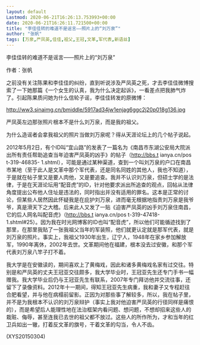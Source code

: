 ```yaml
---
layout: default
Lastmod: 2020-06-21T16:26:13.753993+00:00
date: 2020-06-21T16:26:11.721500+00:00
title: "李佳佳转的难道不是谣言——照片上的“刘万泉”"
author: "张帆"
tags: [万泉,严凤英,佳佳,祖父,王冠,文革,军代表,新语丝]
---
```


李佳佳转的难道不是谣言——照片上的“刘万泉”

作者：张帆

之前没有关注陈果和李佳佳的纠纷，直到听说涉及严凤英之死，才去李佳佳微博搜索了一下她那篇《一个女生的认真，我为什么决定起诉》，一看差点把我肺气炸了。引起陈果质问她为什么信轮子谣，李佳佳转发的原微博：

http://ww3.sinaimg.cn/bmiddle/5917ad34jw1enjag6ggc2j20p018g136.jpg

严凤英左边那张照片根本不是什么刘万泉，而是我的祖父。

为什么造谣者会拿我祖父的照片当做刘万泉呢？得从天涯论坛上的几个帖子说起。

2012年5月2日，有个ID叫“宜山路”的发表了一篇名为《南昌市东湖公安局大院派出所有责任帮助追查当年迫害严凤英的凶手》的帖子（http://bbs.t ianya.cn/pos t-319-46835- 1.shtml），可能是通过某种渠道，查到一个叫刘万泉的户口在南昌市某地（至于此人是文革中那个军代表，还是同名同姓的其他人，我也不知道），于是就在帖子里又是要人肉他，又是要追查。我并不认识刘万泉，但硕士学的是法律，于是在天涯论坛用“配音虎”的ID，针对他要求派出所追查的观点，回帖从法律角度提出公布他人住址是违法的，同时指出并没有适用的罪名。这本是正常的讨论，但某些人居然因此怀疑我是在庇护刘万泉，进而毫无根据地指责刘万泉是我爷爷，真是滑天下之大稽。后来此人又发了一贴《迫害严凤英的凶手刘万泉住南昌，它的后人网名叫配音虎》（http://bbs.t ianya.cn/pos t-319-47418- 1.shtml#25）。因为我在时光网博客的ID也叫“配音虎”，所以他们可能循迹找到了那里，在那里我贴了一张我祖父当年的军装照，他们就更认定就是那军代表，就是刘万泉的照片。事实上，我祖父1930年出生，辽宁人，1948年在家乡参加解放军，1990年离休，2002年去世。文革期间他在福建，根本没去过安徽，和那个军代表刘万泉八竿子打不着。

我大学是在安徽读的，期间喜欢上了黄梅戏，因此和诸多黄梅戏名家有过交往。特别是和严凤英的丈夫王冠亚交往颇多，我大学毕业时，王冠亚先生还专门手书一幅赠我。我大学毕业后仍与王冠亚先生有联系，2007年专门拜访他并交流往事，还留下了录像资料。2012年十一期间，得知王冠亚先生病重，我和妻子又专程赶往合肥看望，并与他在病榻前留影。正因为对那些事了解较多，所以，我在帖子里，并不是为我根本不认识的刘万泉辩护（事实上我对他迫害严凤英的行径同样是痛恨的），而是希望后人能理性地在法治框架内看问题、想问题，不想却招来这些人的栽赃、侮辱，甚至连我已去世的祖父都不放过。这些人的所作所为，才和当年的红卫兵如出一辙，打着反文革的旗号，干着文革的勾当，令人不齿。

(XYS20150304)

